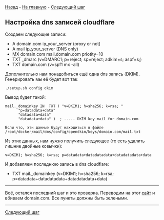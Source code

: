 [Назад](./run_docker_mailserver.md) - [На главную](../README.md) - [Следующий шаг](./interact_with_mailserver.md)

## Настройка dns записей cloudflare

Создаем следующие записи:
- A domain.com ip_your_server (proxy or not)
- A mail ip_your_server (DNS only)
- MX domain.com mail.domain.com priotity=10
- TXT _dmarc (v=DMARC1; p=reject; sp=reject; adkim=s; aspf=s;)
- TXT domain.com (v=spf1 mx -all)

Дополнительно нам понадобиться ещё одна dns запись (DKIM). Генерировать мы её будет вот так:
```
./setup.sh config dkim
```

Вывод будет такой:
```
mail._domainkey	IN	TXT	( "v=DKIM1; h=sha256; k=rsa; "
	  "p=datadata+data"
	  "datadata+data"
	  "datadata+data" )  ; ----- DKIM key mail for domain.com

Если что, эти данные будут находиться в файле /root/docker/mail/dms/config/opendkim/keys/domain.com/mail.txt
```

Из этих данных, нам нужно получить следующее (то есть удалить лишние двойные ковычки):
```
v=DKIM1; h=sha256; k=rsa; p=datadata+datadatadata+datadatadata+data
```
И добавляем последнюю запись в dns cloudflare:
- TXT mail._domainkey (v=DKIM1; h=sha256; k=rsa; p=datadata+datadatadata+datadatadata+data)

---

Всё, остался последний шаг и это проверка. Переводим на этот [сайт](https://developers.cloudflare.com/dns/manage-dns-records/how-to/email-records/) и вбиваем domain.com. Все пункты должны быть зелеными.

---

[Следующий шаг](./interact_with_mailserver.md)